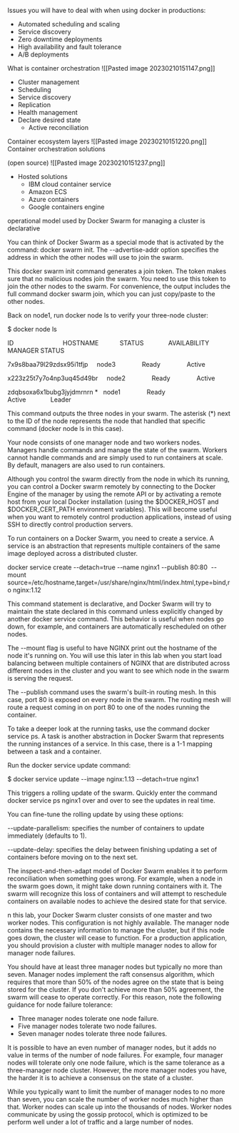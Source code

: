 
Issues you will have to deal with when using docker in productions:

-   Automated scheduling and scaling
-   Service discovery
-   Zero downtime deployments
-   High availability and fault tolerance
-   A/B deployments

What is container orchestration
![[Pasted image 20230210151147.png]]

-   Cluster management
-   Scheduling
-   Service discovery
-   Replication
-   Health management
-   Declare desired state
	- Active reconciliation

Container ecosystem layers
![[Pasted image 20230210151220.png]]
Container orchestration solutions

(open source)
![[Pasted image 20230210151237.png]]

-   Hosted solutions
	-   IBM cloud container service
	-   Amazon ECS
	-   Azure containers
	-   Google containers engine

operational model used by Docker Swarm for managing a cluster is declarative

You can think of Docker Swarm as a special mode that is activated by the command: docker swarm init. The --advertise-addr option specifies the address in which the other nodes will use to join the swarm.

This docker swarm init command generates a join token. The token makes sure that no malicious nodes join the swarm. You need to use this token to join the other nodes to the swarm. For convenience, the output includes the full command docker swarm join, which you can just copy/paste to the other nodes.

Back on node1, run docker node ls to verify your three-node cluster:

$ docker node ls

ID                            HOSTNAME            STATUS              AVAILABILITY        MANAGER STATUS

7x9s8baa79l29zdsx95i1tfjp     node3               Ready               Active

x223z25t7y7o4np3uq45d49br     node2               Ready               Active

zdqbsoxa6x1bubg3jyjdmrnrn *   node1               Ready               Active              Leader

This command outputs the three nodes in your swarm. The asterisk (*) next to the ID of the node represents the node that handled that specific command (docker node ls in this case).

Your node consists of one manager node and two workers nodes. Managers handle commands and manage the state of the swarm. Workers cannot handle commands and are simply used to run containers at scale. By default, managers are also used to run containers.

Although you control the swarm directly from the node in which its running, you can control a Docker swarm remotely by connecting to the Docker Engine of the manager by using the remote API or by activating a remote host from your local Docker installation (using the $DOCKER_HOST and $DOCKER_CERT_PATH environment variables). This will become useful when you want to remotely control production applications, instead of using SSH to directly control production servers.

To run containers on a Docker Swarm, you need to create a service. A service is an abstraction that represents multiple containers of the same image deployed across a distributed cluster.

docker service create --detach=true --name nginx1 --publish 80:80  --mount source=/etc/hostname,target=/usr/share/nginx/html/index.html,type=bind,ro nginx:1.12

This command statement is declarative, and Docker Swarm will try to maintain the state declared in this command unless explicitly changed by another docker service command. This behavior is useful when nodes go down, for example, and containers are automatically rescheduled on other nodes.

The --mount flag is useful to have NGINX print out the hostname of the node it's running on. You will use this later in this lab when you start load balancing between multiple containers of NGINX that are distributed across different nodes in the cluster and you want to see which node in the swarm is serving the request.

The --publish command uses the swarm's built-in routing mesh. In this case, port 80 is exposed on every node in the swarm. The routing mesh will route a request coming in on port 80 to one of the nodes running the container.

To take a deeper look at the running tasks, use the command docker service ps. A task is another abstraction in Docker Swarm that represents the running instances of a service. In this case, there is a 1-1 mapping between a task and a container.

Run the docker service update command:

$ docker service update --image nginx:1.13 --detach=true nginx1

This triggers a rolling update of the swarm. Quickly enter the command docker service ps nginx1 over and over to see the updates in real time.

You can fine-tune the rolling update by using these options:

--update-parallelism: specifies the number of containers to update immediately (defaults to 1).

--update-delay: specifies the delay between finishing updating a set of containers before moving on to the next set.

The inspect-and-then-adapt model of Docker Swarm enables it to perform reconciliation when something goes wrong. For example, when a node in the swarm goes down, it might take down running containers with it. The swarm will recognize this loss of containers and will attempt to reschedule containers on available nodes to achieve the desired state for that service.

n this lab, your Docker Swarm cluster consists of one master and two worker nodes. This configuration is not highly available. The manager node contains the necessary information to manage the cluster, but if this node goes down, the cluster will cease to function. For a production application, you should provision a cluster with multiple manager nodes to allow for manager node failures.

You should have at least three manager nodes but typically no more than seven. Manager nodes implement the raft consensus algorithm, which requires that more than 50% of the nodes agree on the state that is being stored for the cluster. If you don't achieve more than 50% agreement, the swarm will cease to operate correctly. For this reason, note the following guidance for node failure tolerance:

-   Three manager nodes tolerate one node failure.
-   Five manager nodes tolerate two node failures.
-   Seven manager nodes tolerate three node failures.

It is possible to have an even number of manager nodes, but it adds no value in terms of the number of node failures. For example, four manager nodes will tolerate only one node failure, which is the same tolerance as a three-manager node cluster. However, the more manager nodes you have, the harder it is to achieve a consensus on the state of a cluster.

While you typically want to limit the number of manager nodes to no more than seven, you can scale the number of worker nodes much higher than that. Worker nodes can scale up into the thousands of nodes. Worker nodes communicate by using the gossip protocol, which is optimized to be perform well under a lot of traffic and a large number of nodes.